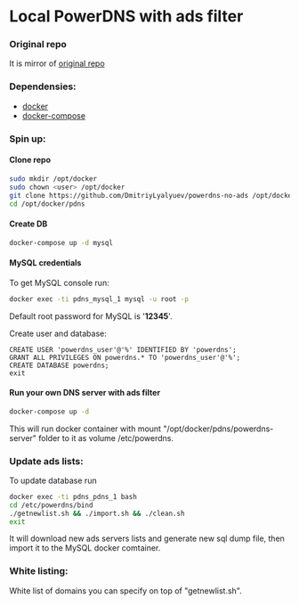 Local PowerDNS with ads filter
==============================

### Original repo

It is mirror of [original repo](https://git.lyalyuev.info/silver/pdns)

### Dependensies:

* [docker](https://www.docker.com/)
* [docker-compose](https://docs.docker.com/compose/)

### Spin up:

#### Clone repo

```bash
sudo mkdir /opt/docker
sudo chown <user> /opt/docker
git clone https://github.com/DmitriyLyalyuev/powerdns-no-ads /opt/docker/pdns
cd /opt/docker/pdns
```

#### Create DB

```bash
docker-compose up -d mysql
```

#### MySQL credentials

To get MySQL console run:

```bash
docker exec -ti pdns_mysql_1 mysql -u root -p
```

Default root password for MySQL is '**12345**'.

Create user and database:

```mysql
CREATE USER 'powerdns_user'@'%' IDENTIFIED BY 'powerdns';
GRANT ALL PRIVILEGES ON powerdns.* TO 'powerdns_user'@'%';
CREATE DATABASE powerdns;
exit
```

#### Run your own DNS server with ads filter

```bash
docker-compose up -d
```

This will run docker container with mount "/opt/docker/pdns/powerdns-server" folder to it as volume /etc/powerdns.

### Update ads lists:

To update database run 

```bash
docker exec -ti pdns_pdns_1 bash
cd /etc/powerdns/bind
./getnewlist.sh && ./import.sh && ./clean.sh
exit
```

It will download new ads servers lists and generate new sql dump file, then import it to the MySQL docker comtainer.

### White listing:

White list of domains you can specify on top of "getnewlist.sh".
